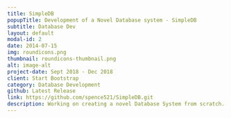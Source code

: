 ```yaml
---
title: SimpleDB
popupTitle: Development of a Novel Database system - SimpleDB
subtitle: Database Dev
layout: default
modal-id: 2
date: 2014-07-15
img: roundicons.png
thumbnail: roundicons-thumbnail.png
alt: image-alt
project-date: Sept 2018 - Dec 2018
client: Start Bootstrap
category: Database Development
github: Latest Release
link: https://github.com/spence521/SimpleDB.git
description: Working on creating a novel Database System from scratch. Implementing support modules like Buffer Management Engine, Disk Based Bplus tree indexing engine, query optimizers, support for join, union etc. Implementation in Java.
---
```

